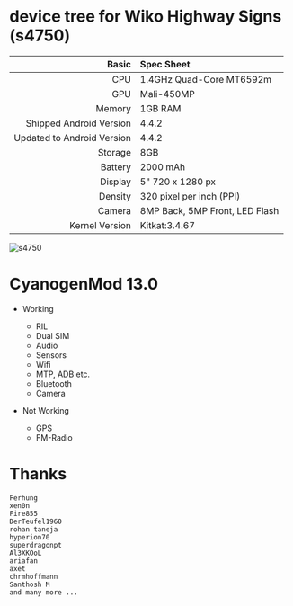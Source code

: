 device tree for Wiko Highway Signs (s4750)
==========================================

Basic   | Spec Sheet
-------:|:------------------------
CPU     | 1.4GHz Quad-Core MT6592m
GPU     | Mali-450MP
Memory  | 1GB RAM
Shipped Android Version | 4.4.2
Updated to Android Version | 4.4.2
Storage | 8GB
Battery | 2000 mAh
Display | 5" 720 x 1280 px
Density | 320 pixel per inch (PPI)
Camera  | 8MP Back, 5MP Front, LED Flash
Kernel Version  | Kitkat:3.4.67

![s4750](http://ce.lnwfile.com/0dvpqu.jpg "Wiko Highway Signs")

# CyanogenMod 13.0

* Working
  * RIL 
  * Dual SIM 
  * Audio
  * Sensors
  * Wifi
  * MTP, ADB etc.
  * Bluetooth
  * Camera

* Not Working
  * GPS
  * FM-Radio

# Thanks
    Ferhung
    xen0n
    Fire855
    DerTeufel1960
    rohan taneja
    hyperion70
    superdragonpt
    Al3XKOoL
    ariafan
    axet
    chrmhoffmann
    Santhosh M
    and many more ...
